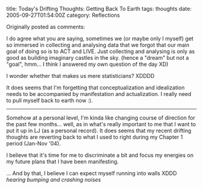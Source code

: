 title: Today's Drifting Thoughts: Getting Back To Earth
tags: thoughts
date: 2005-09-27T01:54:00Z
category: Reflections

Originally posted as comments:

I do agree what you are saying, sometimes we (or maybe only I myself) get so immersed in collecting and analysing data that we forgot that our main goal of doing so is to ACT and LIVE. Just collecting and analysing is only as good as building imaginary castles in the sky. (hence a "dream" but not a "goal", hmm… I think I answered my own question of the day XD)

I wonder whether that makes us mere statisticians? XDDDD

It does seems that I'm forgetting that conceptualization and idealization needs to be accompanied by manifestation and actualization. I really need to pull myself back to earth now :).

---

Somehow at a personal level, I'm kinda like changing course of direction for the past few months… well, as in what's really important to me that I want to put it up in LJ (as a personal record). It does seems that my recent drifting thoughts are reverting back to what I used to right during my Chapter 1 period (Jan-Nov '04).

I believe that it's time for me to discriminate a bit and focus my energies on my future plans that I have been manifesting.

… And by that, I believe I can expect myself running into walls XDDD *hearing bumping and crashing noises*
